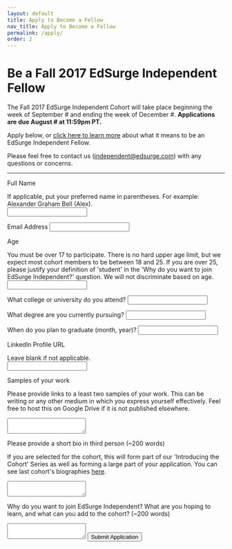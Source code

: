 ```yaml
---
layout: default
title: Apply to Become a Fellow
nav_title: Apply to Become a Fellow
permalink: /apply/
order: 2
---
```


# Be a Fall 2017 EdSurge Independent Fellow

The Fall 2017 EdSurge Independent Cohort will take place beginning the week of September # and ending the week of December #. **Applications are due August # at 11:59pm PT.**

Apply below, or [click here to learn more](/) about what it means to be an EdSurge Independent Fellow.

Please feel free to contact us ([independent@edsurge.com](mailto:independent@edsurge.com)) with any questions or concerns.

---

<form action="https://docs.google.com/forms/u/1/d/e/1FAIpQLSdICMyK1ce_3iqcUTiiYOWdN_fLxdlW-7SQCAcn0RxKCPQU5w/formResponse" method="POST" id="application-form">

  <label for="m_3447411334473707672entry_14011162">Full Name<div class="helper-text">If applicable, put your preferred name in parentheses. For example: Alexander Graham Bell (Alex).</div></label>
  <input type="text" name="entry.14011162" value="" id="m_3447411334473707672entry_14011162" required>


  <label for="m_3447411334473707672entry_2115079416">Email Address</label>
  <input type="text" name="entry.2115079416" value="" id="m_3447411334473707672entry_2115079416" required>

  <label for="m_3447411334473707672entry_1503462891">Age<div class="helper-text">You must be over 17 to participate. There is no hard upper age limit, but we expect most cohort members to be between 18 and 25. If you are over 25, please justify your definition of 'student' in the 'Why do you want to join EdSurge Independent?' question. We will not discriminate based on age.</div></label>
  <input type="text" name="entry.1503462891" value="" id="m_3447411334473707672entry_1503462891" required>


  <label for="m_3447411334473707672entry_2038352444">What college or university do you attend?</label>
  <input type="text" name="entry.2038352444" value="" id="m_3447411334473707672entry_2038352444" required>

  <label for="m_3447411334473707672entry_476112019">What degree are you currently pursuing?</label>
  <input type="text" name="entry.476112019" value="" id="m_3447411334473707672entry_476112019" required>

  <label for="m_3447411334473707672entry_235528932">When do you plan to graduate (month, year)?</label>
  <input type="text" name="entry.235528932" value="" id="m_3447411334473707672entry_235528932" required>

  <label for="m_3447411334473707672entry_238277563">LinkedIn Profile URL<div class="helper-text">Leave blank if not applicable.</div></label>
  <input type="text" name="entry.238277563" value="" id="m_3447411334473707672entry_238277563">

  <label for="m_3447411334473707672entry_972202758">Samples of your work<div class="helper-text">Please provide links to a least two samples of your work. This can be writing or any other medium in which you express yourself effectively. Feel free to host this on Google Drive if it is not published elsewhere.</div></label>
  <textarea name="entry.972202758" class="m_3447411334473707672ss-q-long" id="m_3447411334473707672entry_972202758" required></textarea>

  <label for="m_3447411334473707672entry_1413451206">Please provide a short bio in third person (~200 words)<div class="helper-text">If you are selected for the cohort, this will form part of our 'Introducing the Cohort' Series as well as forming a large part of your application. You can see last cohort's biographies [here](https://edsurgeindependent.com/edsurge-independent-cohort-summer-2017-30393db13294).</div></label>
  <textarea name="entry.1413451206" class="m_3447411334473707672ss-q-long" id="m_3447411334473707672entry_1413451206" required></textarea>

  <label for="m_3447411334473707672entry_1962540693">Why do you want to join EdSurge Independent? What are you hoping to learn, and what can you add to the cohort? (~200 words)</label>
  <textarea name="entry.1962540693" class="m_3447411334473707672ss-q-long" id="m_3447411334473707672entry_1962540693" required></textarea>

  <input type="submit" value="Submit Application" class="primary cta" />

</form>

